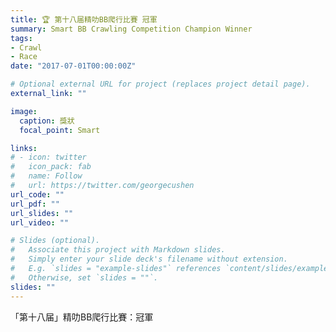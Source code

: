 ```yaml
---
title: 🏆 第十八届精叻BB爬行比賽 冠軍
summary: Smart BB Crawling Competition Champion Winner
tags:
- Crawl
- Race
date: "2017-07-01T00:00:00Z"

# Optional external URL for project (replaces project detail page).
external_link: ""

image:
  caption: 獎狀
  focal_point: Smart

links:
# - icon: twitter
#   icon_pack: fab
#   name: Follow
#   url: https://twitter.com/georgecushen
url_code: ""
url_pdf: ""
url_slides: ""
url_video: ""

# Slides (optional).
#   Associate this project with Markdown slides.
#   Simply enter your slide deck's filename without extension.
#   E.g. `slides = "example-slides"` references `content/slides/example-slides.md`.
#   Otherwise, set `slides = ""`.
slides: ""
---
```


「第十八届」精叻BB爬行比賽：冠軍
